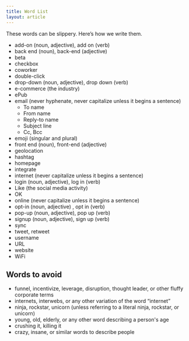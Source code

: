 ```yaml
---
title: Word List
layout: article
---
```


These words can be slippery. Here’s how we write them.

- add-on (noun, adjective), add on (verb)
- back end (noun), back-end (adjective)
- beta
- checkbox
- coworker
- double-click
- drop-down (noun, adjective), drop down (verb)
- e-commerce (the industry)
- ePub
- email (never hyphenate, never capitalize unless it begins a sentence)
  - To name
  - From name
  - Reply-to name
  - Subject line
  - Cc, Bcc
- emoji (singular and plural)
- front end (noun), front-end (adjective)
- geolocation
- hashtag
- homepage
- integrate
- internet (never capitalize unless it begins a sentence)
- login (noun, adjective), log in (verb)
- Like (the social media activity)
- OK
- online (never capitalize unless it begins a sentence)
- opt-in (noun, adjective) , opt in (verb)
- pop-up (noun, adjective), pop up (verb)
- signup (noun, adjective), sign up (verb)
- sync
- tweet, retweet
- username
- URL
- website
- WiFi

## Words to avoid


- funnel, incentivize, leverage, disruption, thought leader, or other fluffy corporate terms
- internets, interwebs, or any other variation of the word “internet”
- ninja, rockstar, unicorn (unless referring to a literal ninja, rockstar, or unicorn)
- young, old, elderly, or any other word describing a person's age
-  crushing it, killing it
-  crazy, insane, or similar words to describe people
